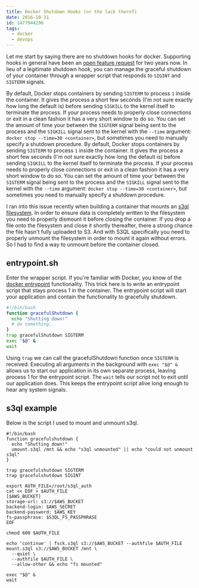 ```yaml
---
title: Docker Shutdown Hooks (or the lack therof)
date: 2016-10-31
id: 1477944296
tags:
  - docker
  - devops
---
```


Let me start by saying there are no shutdown hooks for docker. Supporting hooks in general have been an [open feature request](https://github.com/docker/docker/issues/6982) for two years now. In lieu of a legitimate shutdown hook, you can manage the graceful shutdown of your container through a wrapper script that responds to `SIGINT` and `SIGTERM` signals.

<!-- more -->

By default, Docker stops containers by sending `SIGTERM` to process `1` inside the container. It gives the process a short few seconds (I'm not sure exactly how long the default is) before sending `SIGKILL` to the kernel itself to terminate the process. If your process needs to properly close connections or exit in a clean fashion it has a very short window to do so. You can set the amount of time your between the `SIGTERM` signal being sent to the process and the `SIGKILL` signal sent to the kernel with the `--time` argument: `docker stop --time=30 <container>`, but sometimes you need to manually specify a shutdown procedure.
By default, Docker stops containers by sending `SIGTERM` to process `1` inside the container. It gives the process a short few seconds (I'm not sure exactly how long the default is) before sending `SIGKILL` to the kernel itself to terminate the process. If your process needs to properly close connections or exit in a clean fashion it has a very short window to do so. You can set the amount of time your between the `SIGTERM` signal being sent to the process and the `SIGKILL` signal sent to the kernel with the `--time` argument: `docker stop --time=30 <container>`, but sometimes you need to manually specify a shutdown procedure.

I ran into this issue recently when building a container that mounts an  [s3ql filesystem](https://bitbucket.org/nikratio/s3ql/). In order to ensure data is completely written to the filesystem you need to properly dismount it before closing the container. If you drop a file onto the filesystem and close it shortly thereafter, there a strong chance the file hasn't fully uploaded to S3. And with S3QL specifically you need to properly unmount the filesystem in order to mount it again without errors. So I had to find a way to unmount before the container closed. 
 
## entrypoint.sh
Enter the wrapper script. If you're familiar with Docker, you know of the [docker entrypoint](https://docs.docker.com/engine/reference/#entrypoint-default-command-to-execute-at-runtime) functionality. This trick here is to write an entrypoint script that stays process 1 in the container. The entrypoint script will start your application and contain the functionality to gracefully shutdown. 

```bash
#!/bin/bash
function gracefulShutdown {
  echo "Shutting down!"
  # do something..
}
trap gracefulShutdown SIGTERM
exec "$@" &
wait
```
Using `trap` we can call the gracefulShutdown function once `SIGTERM` is received.
Executing all arguments in the background with `exec "$@" &` allows us to start our application in its own separate process, leaving process 1 for the entrypoint script.
The `wait` tells our script not to exit until our application does. This keeps the entrypoint script alive long enough to hear any system signals.

## s3ql example
Below is the script I used to mount and unmount s3ql.

```
#!/bin/bash
function gracefulshutdown {
  echo "Shutting down!"
  umount.s3ql /mnt && echo "s3ql unmounted" || echo "could not unmount s3ql"
}

trap gracefulshutdown SIGTERM
trap gracefulshutdown SIGINT

export AUTH_FILE=/root/s3ql_auth
cat << EOF > $AUTH_FILE
[$AWS_BUCKET]
storage-url: s3://$AWS_BUCKET
backend-login: $AWS_SECRET
backend-password: $AWS_KEY
fs-passphrase: $S3QL_FS_PASSPHRASE
EOF

chmod 600 $AUTH_FILE

echo 'continue' | fsck.s3ql s3://$AWS_BUCKET --authfile $AUTH_FILE
mount.s3ql s3://$AWS_BUCKET /mnt \
  --quiet \
  --authfile $AUTH_FILE \
  --allow-other && echo "fs mounted"

exec "$@" &
wait
```

